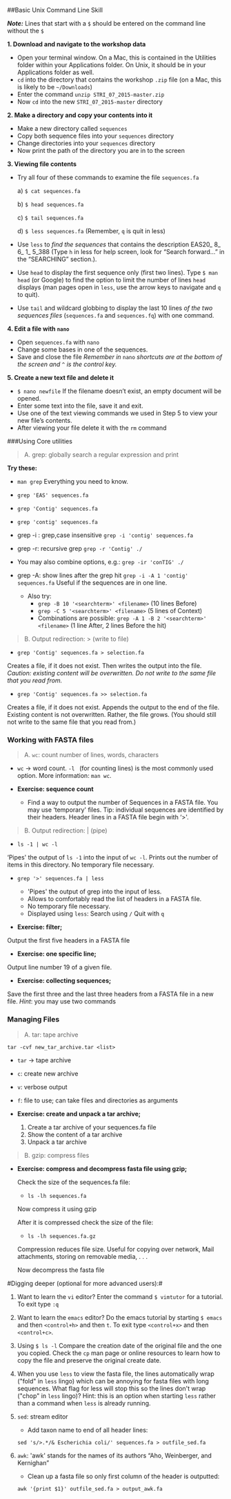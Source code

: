 ##Basic Unix Command Line Skill

***Note:*** Lines that start with a `$` should be entered on the command line without the  `$`

**1. Download and navigate to the workshop data**

- Open your terminal window. On a Mac, this is contained in the Utilities folder within your Applications folder. On Unix, it should be in your Applications folder as well.
- `cd` into the directory that contains the workshop `.zip` file (on a Mac, this is likely to be `~/Downloads`)
- Enter the command `unzip STRI_07_2015-master.zip`
- Now `cd` into the new `STRI_07_2015-master` directory

**2. Make a directory and copy your contents into it**

- Make a new directory called `sequences`
- Copy both sequence files into your `sequences` directory
- Change directories into your `sequences` directory
- Now print the path of the directory you are in to the screen

**3. Viewing file contents**

- Try all four of these commands to examine the file `sequences.fa`
    
    a)  `$ cat sequences.fa`
    
    b)  `$ head sequences.fa`
    
    c)  `$ tail sequences.fa`
    
    d)  `$ less sequences.fa`   (Remember, `q` is quit in less)
    
- Use `less` to *find the sequences* that contains the description EAS20_ 8_ 6_ 1_  5_388 (Type `h` in less for help screen, look for “Search forward…” in the “SEARCHING” section.).
    
- Use `head` to display the first sequence only (first two lines). Type `$ man head` (or Google) to find the option to limit the number of lines `head` displays (man pages open in `less`, use the arrow keys to navigate and `q` to quit).
    
- Use `tail` and wildcard globbing to display the last 10 lines *of the two sequences files* (`sequences.fa` and `sequences.fq`) with one command.

**4. Edit a file with `nano`**

- Open `sequences.fa` with `nano`
- Change some bases in one of the sequences.
- Save and close the file
*Remember in* `nano` *shortcuts are at the bottom of the screen and* `^` *is the control key.*

**5. Create a new text file and delete it**

- `$ nano newfile` If the filename doesn’t exist, an empty document will be opened.
- Enter some text into the file, save it and exit.
- Use one of the text viewing commands we used in Step 5 to view your new file’s contents.
- After viewing your file delete it with the `rm` command

###Using Core utilities

> A. grep: globally search a regular expression and print

**Try these:**

- `man grep`
Everything you need to know.

- `grep 'EAS' sequences.fa`
- `grep 'Contig' sequences.fa`
- `grep 'contig' sequences.fa`

- grep -i : grep,case insensitive
`grep -i 'contig' sequences.fa`

- grep -r: recursive grep
`grep -r 'Contig' ./`

- You may also combine options, e.g.:
`grep -ir 'conTIG' ./`

- grep -A: show lines after the grep hit
`grep -i -A 1 'contig' sequences.fa` Useful if the sequences are in one line.

    - Also try:
        - `grep -B 10 '<searchterm>' <filename>` (10 lines Before)
        - `grep -C 5 '<searchterm>' <filename>` (5 lines of Context)
        - Combinations are possible: `grep -A 1 -B 2 '<searchterm>' <filename>` (1 line After, 2 lines Before the hit)

>   B. Output redirection: > (write to file)

- `grep 'Contig' sequences.fa > selection.fa`

Creates a file, if it does not exist.
Then writes the output into the file. *Caution: existing content will be overwritten. Do not write to the same file that you read from.*

- `grep 'Contig' sequences.fa >> selection.fa`

Creates a file, if it does not exist.
Appends the output to the end of the file.
Existing content is not overwritten. Rather, the file grows. (You should still not write to the same file that you read from.)

### Working with FASTA files

>   A. `wc`: count number of lines, words, characters

- `wc` → word count. `-l ` (for counting lines) is the most commonly used option. More information: `man wc`.

- **Exercise: sequence count**

    - Find a way to output the number of Sequences in a FASTA file.
You may use ‘temporary' files.
Tip: individual sequences are identified by their headers. Header lines in a FASTA file begin with ‘>'.

> B. Output redirection: | (pipe)

- `ls -1 | wc -l`

‘Pipes' the output of  `ls -1` into the input of `wc -l`. Prints out the number of items in this directory.
No temporary file necessary.

- `grep '>' sequences.fa | less`
    - 'Pipes' the output of grep into the input of less.
    - Allows to comfortably read the list of headers in a FASTA file.
    - No temporary file necessary.
    - Displayed using `less`:
Search using `/`
Quit with `q`

- **Exercise: filter;**

Output the first five headers in a FASTA file

- **Exercise: one specific line;**

Output line number 19 of a given file.

- **Exercise: collecting sequences;**

Save the first three and the last three headers from a FASTA file in a new file.
_Hint_: you may use two commands


### Managing Files

> A. tar: tape archive

`tar -cvf new_tar_archive.tar <list>`

- `tar` → tape archive
- `c`: create new archive
- `v`: verbose output
- `f`: file to use; can take files and directories as arguments

- **Exercise: create and unpack a tar archive;**

    1. Create a tar archive of your sequences.fa file
    2. Show the content of a tar archive
    3. Unpack a tar archive

> B. gzip: compress files

- **Exercise: compress and decompress fasta file using gzip;**

    Check the size of the sequences.fa file:
    - `ls -lh sequences.fa`
    
    Now compress it using gzip
    
    After it is compressed check the size of the file:
    - `ls -lh sequences.fa.gz`

    Compression reduces file size. Useful for copying over network, Mail attachments, storing on removable media, . . .

    Now decompress the fasta file



#Digging deeper (optional for more advanced users):#
1.  Want to learn the `vi` editor? Enter the command `$ vimtutor` for a tutorial. To exit type `:q`
2.  Want to learn the `emacs` editor? Do the emacs tutorial by starting `$ emacs` and then `<control+h>` and then `t`. To exit type `<control+x>` and then `<control+c>`.
3.  Using  `$ ls -l` Compare the creation date of the original file and the one you copied. Check the `cp` man page or online resources to learn how to copy the file and preserve the original create date.
4.  When you use `less` to view the fasta file, the lines automatically wrap ("fold" in `less` lingo) which can be annoying for fasta files with long sequences. What flag for less will stop this so the lines don't wrap ("chop" in `less` lingo)? Hint: this is an option when starting `less` rather than a command when `less` is already running.
5. `sed`: stream editor

    - Add taxon name to end of all header lines:

    `sed 's/>.*/& Escherichia coli/' sequences.fa > outfile_sed.fa`

6. `awk`: 'awk' stands for the names of its authors “Aho, Weinberger, and Kernighan”
    
    - Clean up a fasta file so only first column of the header is outputted:

    `awk '{print $1}' outfile_sed.fa > output_awk.fa`